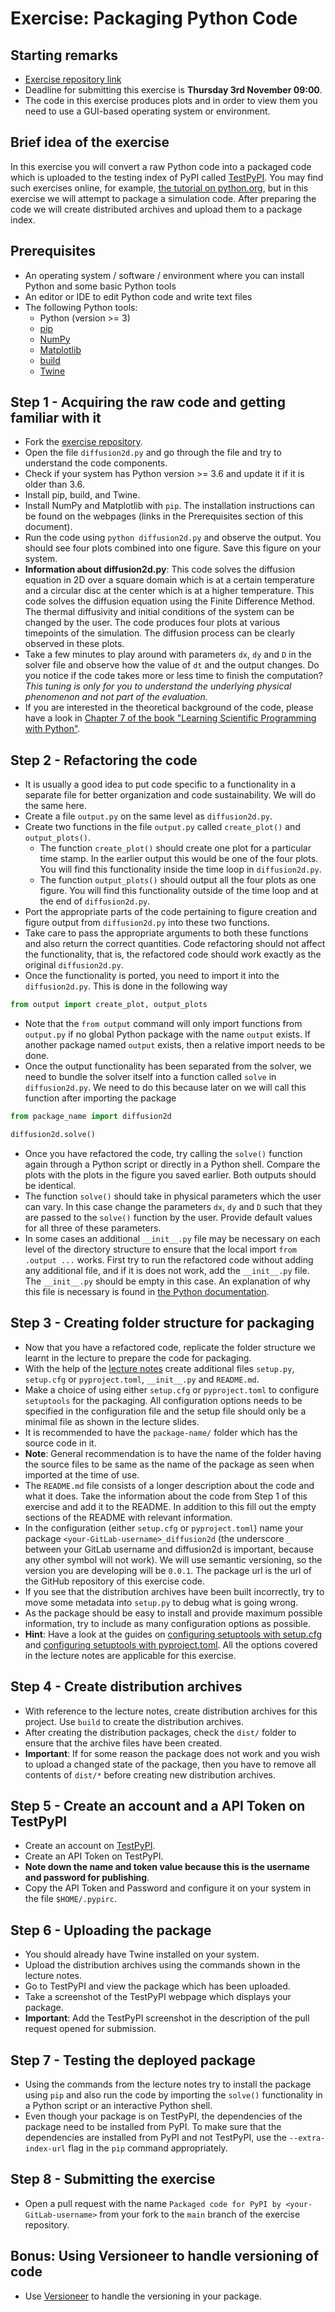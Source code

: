 # Exercise: Packaging Python Code

## Starting remarks

- [Exercise repository link](https://github.com/Simulation-Software-Engineering/diffusion2d)
- Deadline for submitting this exercise is **Thursday 3rd November 09:00**.
- The code in this exercise produces plots and in order to view them you need to use a GUI-based operating system or environment.

## Brief idea of the exercise

In this exercise you will convert a raw Python code into a packaged code which is uploaded to the testing index of PyPI called [TestPyPI](https://test.pypi.org/). You may find such exercises online, for example, [the tutorial on python.org](https://packaging.python.org/tutorials/packaging-projects/), but in this exercise we will attempt to package a simulation code. After preparing the code we will create distributed archives and upload them to a package index.

## Prerequisites

- An operating system / software / environment where you can install Python and some basic Python tools
- An editor or IDE to edit Python code and write text files
- The following Python tools:
    - Python (version >= 3)
    - [pip](https://pypi.org/project/pip/)
    - [NumPy](https://numpy.org/)
    - [Matplotlib](https://matplotlib.org/)
    - [build](https://pypa-build.readthedocs.io/en/latest/)
    - [Twine](https://twine.readthedocs.io/en/latest/)

## Step 1 - Acquiring the raw code and getting familiar with it

- Fork the [exercise repository](https://github.com/Simulation-Software-Engineering/diffusion2d).
- Open the file `diffusion2d.py` and go through the file and try to understand the code components.
- Check if your system has Python version >= 3.6 and update it if it is older than 3.6.
- Install pip, build, and Twine.
- Install NumPy and Matplotlib with `pip`. The installation instructions can be found on the webpages (links in the Prerequisites section of this document).
- Run the code using `python diffusion2d.py` and observe the output. You should see four plots combined into one figure. Save this figure on your system.
- **Information about diffusion2d.py**: This code solves the diffusion equation in 2D over a square domain which is at a certain temperature and a circular disc at the center which is at a higher temperature. This code solves the diffusion equation using the Finite Difference Method. The thermal diffusivity and initial conditions of the system can be changed by the user. The code produces four plots at various timepoints of the simulation. The diffusion process can be clearly observed in these plots.
- Take a few minutes to play around with parameters `dx`, `dy` and `D` in the solver file and observe how the value of `dt` and the output changes. Do you notice if the code takes more or less time to finish the computation? *This tuning is only for you to understand the underlying physical phenomenon and not part of the evaluation.*
- If you are interested in the theoretical background of the code, please have a look in [Chapter 7 of the book "Learning Scientific Programming with Python"](https://scipython.com/book/chapter-7-matplotlib/examples/the-two-dimensional-diffusion-equation/).

## Step 2 - Refactoring the code

- It is usually a good idea to put code specific to a functionality in a separate file for better organization and code sustainability. We will do the same here.
- Create a file `output.py` on the same level as `diffusion2d.py`.
- Create two functions in the file `output.py` called `create_plot()` and `output_plots()`.
    - The function `create_plot()` should create one plot for a particular time stamp. In the earlier output this would be one of the four plots. You will find this functionality inside the time loop in `diffusion2d.py`.
    - The function `output_plots()` should output all the four plots as one figure. You will find this functionality outside of the time loop and at the end of `diffusion2d.py`.
- Port the appropriate parts of the code pertaining to figure creation and figure output from `diffusion2d.py` into these two functions.
- Take care to pass the appropriate arguments to both these functions and also return the correct quantities. Code refactoring should not affect the functionality, that is, the refactored code should work exactly as the original `diffusion2d.py`.
- Once the functionality is ported, you need to import it into the `diffusion2d.py`. This is done in the following way

```python
from output import create_plot, output_plots
```

- Note that the `from output` command will only import functions from `output.py` if no global Python package with the name `output` exists. If another package named `output` exists, then a relative import needs to be done.
- Once the output functionality has been separated from the solver, we need to bundle the solver itself into a function called `solve` in `diffusion2d.py`. We need to do this because later on we will call this function after importing the package

```python
from package_name import diffusion2d

diffusion2d.solve()
```

- Once you have refactored the code, try calling the `solve()` function again through a Python script or directly in a Python shell. Compare the plots with the plots in the figure you saved earlier. Both outputs should be identical.
- The function `solve()` should take in physical parameters which the user can vary. In this case change the parameters `dx`, `dy` and `D` such that they are passed to the `solve()` function by the user. Provide default values for all three of these parameters.
- In some cases an additional `__init__.py` file may be necessary on each level of the directory structure to ensure that the local import `from .output ...` works. First try to run the refactored code without adding any additional file, and if it is does not work, add the `__init__.py` file. The `__init__.py` should be empty in this case. An explanation of why this file is necessary is found in [the Python documentation](https://docs.python.org/3/tutorial/modules.html#packages).

## Step 3 - Creating folder structure for packaging

- Now that you have a refactored code, replicate the folder structure we learnt in the lecture to prepare the code for packaging.
- With the help of the [lecture notes](https://github.com/Simulation-Software-Engineering/Lecture-Material/blob/main/03_building_and_packaging/pypi_slides.md) create additional files `setup.py`, `setup.cfg` or `pyproject.toml`, `__init__.py` and `README.md`.
- Make a choice of using either `setup.cfg` or `pyproject.toml` to configure `setuptools` for the packaging. All configuration options needs to be specified in the configuration file and the setup file should only be a minimal file as shown in the lecture slides.
- It is recommended to have the `package-name/` folder which has the source code in it.
- **Note**: General recommendation is to have the name of the folder having the source files to be same as the name of the package as seen when imported at the time of use.
- The `README.md` file consists of a longer description about the code and what it does. Take the information about the code from Step 1 of this exercise and add it to the README. In addition to this fill out the empty sections of the README with relevant information.
- In the configuration (either `setup.cfg` or `pyproject.toml`) name your package `<your-GitLab-username>_diffusion2d` (the underscore `_` between your GitLab username and diffusion2d is important, because any other symbol will not work). We will use semantic versioning, so the version you are developing will be `0.0.1`. The package url is the url of the GitHub repository of this exercise code.
- If you see that the distribution archives have been built incorrectly, try to move some metadata into `setup.py` to debug what is going wrong.
- As the package should be easy to install and provide maximum possible information, try to include as many configuration options as possible.
- **Hint**: Have a look at the guides on [configuring setuptools with setup.cfg](https://setuptools.pypa.io/en/latest/userguide/declarative_config.html) and [configuring setuptools with pyproject.toml](https://setuptools.pypa.io/en/latest/userguide/pyproject_config.html). All the options covered in the lecture notes are applicable for this exercise.

## Step 4 - Create distribution archives

- With reference to the lecture notes, create distribution archives for this project. Use `build` to create the distribution archives.
- After creating the distribution packages, check the `dist/` folder to ensure that the archive files have been created.
- **Important**: If for some reason the package does not work and you wish to upload a changed state of the package, then you have to remove all contents of `dist/*` before creating new distribution archives.

## Step 5 - Create an account and a API Token on TestPyPI

- Create an account on [TestPyPI](https://packaging.python.org/guides/using-testpypi/).
- Create an API Token on TestPyPI.
- **Note down the name and token value because this is the username and password for publishing**.
- Copy the API Token and Password and configure it on your system in the file `$HOME/.pypirc`.

## Step 6 - Uploading the package

- You should already have Twine installed on your system.
- Upload the distribution archives using the commands shown in the lecture notes.
- Go to TestPyPI and view the package which has been uploaded.
- Take a screenshot of the TestPyPI webpage which displays your package.
- **Important**: Add the TestPyPI screenshot in the description of the pull request opened for submission.

## Step 7 - Testing the deployed package

- Using the commands from the lecture notes try to install the package using `pip` and also run the code by importing the `solve()` functionality in a Python script or an interactive Python shell.
- Even though your package is on TestPyPI, the dependencies of the package need to be installed from PyPI. To make sure that the dependencies are installed from PyPI and not TestPyPI, use the `--extra-index-url` flag in the `pip` command appropriately.

## Step 8 - Submitting the exercise

- Open a pull request with the name `Packaged code for PyPI by <your-GitLab-username>` from your fork to the `main` branch of the exercise repository.

## Bonus: Using Versioneer to handle versioning of code

- Use [Versioneer](https://pypi.org/project/versioneer/) to handle the versioning in your package.
